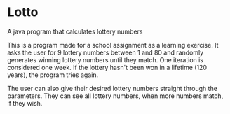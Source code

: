 # Lotto
A java program that calculates lottery numbers

This is a program made for a school assignment as a learning exercise. It asks the user for 9 lottery numbers between 1 and 80 and randomly generates winning lottery numbers until they match. One iteration is considered one week. If the lottery hasn't been won in a lifetime (120 years), the program tries again.

The user can also give their desired lottery numbers straight through the parameters. They can see all lottery numbers, when more numbers match, if they wish.
